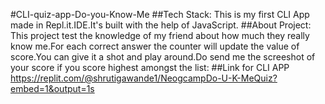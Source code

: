 #CLI-quiz-app-Do-you-Know-Me
##Tech Stack:
This is my first CLI App made in Repl.it.IDE.It's built with the help of JavaScript.
##About Project:
This project test the knowledge of my friend about how much they really know me.For each correct answer the counter will update the value of score.You can give it a shot and play around.Do send me the screeshot of your score if you score highest amongst the list:
##Link for CLI APP
https://replit.com/@shrutigawande1/NeogcampDo-U-K-MeQuiz?embed=1&output=1s
